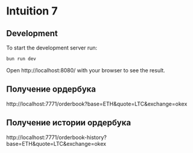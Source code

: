 # Intuition 7

## Development
To start the development server run:
```bash
bun run dev
```

Open http://localhost:8080/ with your browser to see the result.

## Получение ордербука
http://localhost:7771/orderbook?base=ETH&quote=LTC&exchange=okex

## Получение истории ордербука
http://localhost:7771/orderbook-history?base=ETH&quote=LTC&exchange=okex